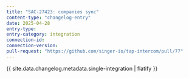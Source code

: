 ```yaml
---
title: "SAC-27423: companies sync"
content-type: "changelog-entry"
date: 2025-04-28
entry-type: 
entry-category: integration
connection-id: 
connection-version: 
pull-request: "https://github.com/singer-io/tap-intercom/pull/77"
---
```

{{ site.data.changelog.metadata.single-integration | flatify }}